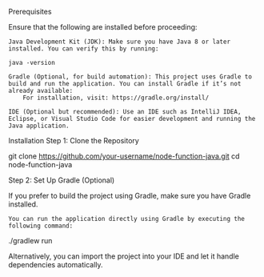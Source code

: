Prerequisites

Ensure that the following are installed before proceeding:

    Java Development Kit (JDK): Make sure you have Java 8 or later installed. You can verify this by running:

    java -version

    Gradle (Optional, for build automation): This project uses Gradle to build and run the application. You can install Gradle if it’s not already available:
        For installation, visit: https://gradle.org/install/

    IDE (Optional but recommended): Use an IDE such as IntelliJ IDEA, Eclipse, or Visual Studio Code for easier development and running the Java application.

Installation
Step 1: Clone the Repository

git clone https://github.com/your-username/node-function-java.git
cd node-function-java

Step 2: Set Up Gradle (Optional)

If you prefer to build the project using Gradle, make sure you have Gradle installed.

    You can run the application directly using Gradle by executing the following command:

./gradlew run

Alternatively, you can import the project into your IDE and let it handle dependencies automatically.
